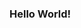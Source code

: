 ### Hello World!

<!--
**shwetarane/shwetarane** is a ✨ _special_ ✨ repository because its `README.md` (this file) appears on your GitHub profile.

Here are some ideas to get you started:

- :mortar_board: Recent Computer Science Graduate from Texas Sate University - August 2020

- :video_game: Ex- Electronic Arts Intern

- :office:  Seeking Full-Time opportunities in the field of Development, DevOps and Cloud Engineering

- :phone:  How to reach me: 

  [Linkedin]: https://www.linkedin.com/in/raneshweta/
  [website]: https://shwetarane.github.io/portfolio/

  
